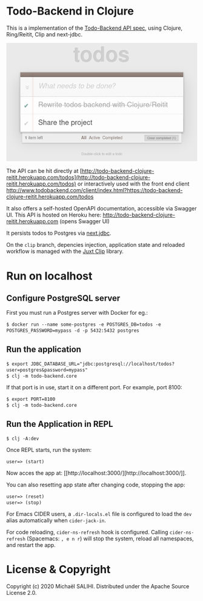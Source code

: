 Todo-Backend in Clojure
====================

This is a implementation of the [Todo-Backend API spec](https://www.todobackend.com/), using Clojure, Ring/Reitit, Clip and next-jdbc.

![Todo Backend](https://github.com/PrestanceDesign/todo-backend-clojure-reitit/blob/master/todobackend.png)

The API can be hit directly at [http://todo-backend-clojure-reitit.herokuapp.com/todos](http://todo-backend-clojure-reitit.herokuapp.com/todos) or interactively used with the front end client http://www.todobackend.com/client/index.html?https://todo-backend-clojure-reitit.herokuapp.com/todos

It also offers a self-hosted OpenAPI documentation, accessible via Swagger UI.
This API is hosted on Heroku here: http://todo-backend-clojure-reitit.herokuapp.com (opens Swagger UI)

It persists todos to Postgres via [next.jdbc](https://github.com/seancorfield/next-jdbc).

On the `clip` branch, depencies injection, application state and reloaded workflow is managed with the [Juxt Clip](https://github.com/juxt/clip) library.

# Run on localhost

## Configure PostgreSQL server
First you must run a Postgres server with Docker for eg.:

```
$ docker run --name some-postgres -e POSTGRES_DB=todos -e POSTGRES_PASSWORD=mypass -d -p 5432:5432 postgres
```

## Run the application

```
$ export JDBC_DATABASE_URL="jdbc:postgresql://localhost/todos?user=postgres&password=mypass"
$ clj -m todo-backend.core
```

If that port is in use, start it on a different port. For example, port 8100:

```
$ export PORT=8100
$ clj -m todo-backend.core
```

## Run the Application in REPL

```
$ clj -A:dev
```

Once REPL starts, run the system:

```
user=> (start)
```
Now acces the app at: [[http://localhost:3000/][http://localhost:3000/]].

You can also resetting app state after changing code, stopping the app:


```
user=> (reset)
user=> (stop)
```

For Emacs CIDER users, a `.dir-locals.el` file is configured to load the `dev` alias automatically when `cider-jack-in`.

For code reloading, `cider-ns-refresh` hook is configured.
Calling `cider-ns-refresh` (Spacemacs: `, e n r`) will stop the system, reload all namespaces, and restart the app.

# License & Copyright

Copyright (c) 2020 Michaël SALIHI.
Distributed under the Apache Source License 2.0.
